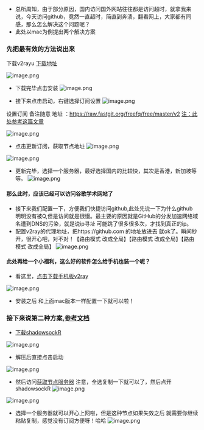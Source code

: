 - 总所周知，由于部分原因，国内访问国外网站往往都是访问超时，就拿我来说，今天访问github，竟然一直超时，简直到奔溃，翻看网上，大家都有同感，那么怎么解决这个问题呢？
- 此处以mac为例提出两个解决方案

### 先把最有效的方法说出来
下载v2rayu
[下载地址](https://github.com/yanue/V2rayU/releases)

![image.png](https://upload-images.jianshu.io/upload_images/6483887-0dcdffb04aed64a9.png?imageMogr2/auto-orient/strip%7CimageView2/2/w/1240)

- 下载完毕点击安装
![image.png](https://upload-images.jianshu.io/upload_images/6483887-fbb81aeeee3dbfef.png?imageMogr2/auto-orient/strip%7CimageView2/2/w/1240)

- 接下来点击启动，右键选择订阅设置
![image.png](https://upload-images.jianshu.io/upload_images/6483887-40e536d7992ae056.png?imageMogr2/auto-orient/strip%7CimageView2/2/w/1240)

设置订阅  备注随意 地址 ：https://raw.fastgit.org/freefq/free/master/v2
[注：此处参考这篇文章](https://github.com/freefq/free)

![image.png](https://upload-images.jianshu.io/upload_images/6483887-cf293265cc0db29c.png?imageMogr2/auto-orient/strip%7CimageView2/2/w/1240)

- 点击更新订阅，获取节点地址
![image.png](https://upload-images.jianshu.io/upload_images/6483887-73d72832edb36b4f.png?imageMogr2/auto-orient/strip%7CimageView2/2/w/1240)

![image.png](https://upload-images.jianshu.io/upload_images/6483887-7c0d7acf5b91b14d.png?imageMogr2/auto-orient/strip%7CimageView2/2/w/1240)

- 更新完毕，选择一个服务器，最好选择国内的比较快，其次是香港，新加坡等等。
![image.png](https://upload-images.jianshu.io/upload_images/6483887-d1fed95de5ed7fc1.png?imageMogr2/auto-orient/strip%7CimageView2/2/w/1240)

#### 那么此时，应该已经可以访问谷歌学术网站了
- 接下来我们配置一下，方便我们快捷访问github,此处先说一下为什么github 明明没有被Q,但是访问就是很慢。最主要的原因就是GitHub的分发加速网络域名遭到DNS的污染，就是说ip寻址 可能跳了很多很多次，才找到真正的ip。
- 配置v2ray的代理地址，把https://github.com 的地址放进去 就ok了。瞬间秒开，很开心吧，对不对！【路由模式 改成全局】【路由模式 改成全局】【路由模式 改成全局】
![image.png](https://upload-images.jianshu.io/upload_images/6483887-d808fba86a9fc3f8.png?imageMogr2/auto-orient/strip%7CimageView2/2/w/1240)

#### 此处再给一个小福利，这么好的软件怎么给手机也装一个呢？
- 看这里，[点击下载手机版v2ray](https://github.com/freefq/free)

![image.png](https://upload-images.jianshu.io/upload_images/6483887-cb9eb17f64f343ac.png?imageMogr2/auto-orient/strip%7CimageView2/2/w/1240)
- 安装之后 和上面mac版本一样配置一下就可以啦！

### 接下来说第二种方案,[参考文档](https://github.com/selierlin/Share-SSR-V2ray)
- [下载shadowsockR](https://github.com/shadowsocks/ShadowsocksX-NG/releases/)

![image.png](https://upload-images.jianshu.io/upload_images/6483887-bc2a5a6fab4eda7a.png?imageMogr2/auto-orient/strip%7CimageView2/2/w/1240)
- 解压后直接点击启动

![image.png](https://upload-images.jianshu.io/upload_images/6483887-4ca17890d01144bc.png?imageMogr2/auto-orient/strip%7CimageView2/2/w/1240)


- 然后访问[获取节点服务器](https://github.com/freefq/free)
注意，全选复制一下就可以了，然后点开shadowsockR
![image.png](https://upload-images.jianshu.io/upload_images/6483887-8ca25efbde35664d.png?imageMogr2/auto-orient/strip%7CimageView2/2/w/1240)

![image.png](https://upload-images.jianshu.io/upload_images/6483887-22f2a1e875fcbea7.png?imageMogr2/auto-orient/strip%7CimageView2/2/w/1240)
- 选择一个服务器就可以开心上网啦，但是这种节点如果失效之后 就需要你继续 粘贴复制，感觉没有订阅方便呀！哈哈
![image.png](https://upload-images.jianshu.io/upload_images/6483887-061eae0fc1c33362.png?imageMogr2/auto-orient/strip%7CimageView2/2/w/1240)









